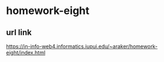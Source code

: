 # homework-eight
 
## url link

https://in-info-web4.informatics.iupui.edu/~araker/homework-eight/index.html
